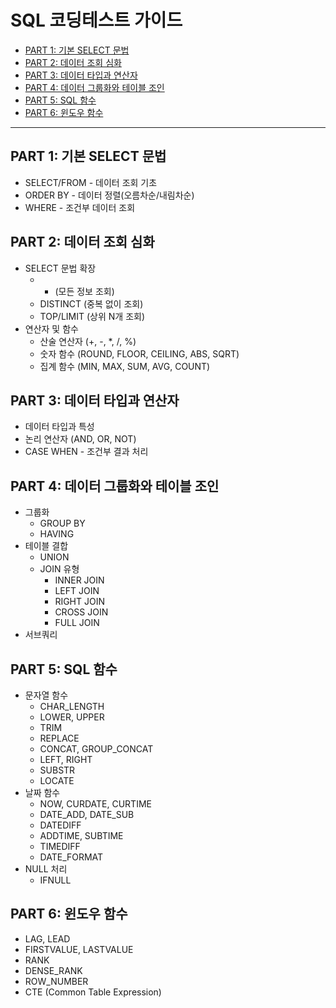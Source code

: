 # SQL 코딩테스트 가이드

- [PART 1: 기본 SELECT 문법](#part-1-기본-select-문법)
- [PART 2: 데이터 조회 심화](#part-2-데이터-조회-심화)
- [PART 3: 데이터 타입과 연산자](#part-3-데이터-타입과-연산자)
- [PART 4: 데이터 그룹화와 테이블 조인](#part-4-데이터-그룹화와-테이블-조인)
- [PART 5: SQL 함수](#part-5-sql-함수)
- [PART 6: 윈도우 함수](#part-6-윈도우-함수)

-------

## PART 1: 기본 SELECT 문법
- SELECT/FROM - 데이터 조회 기초
- ORDER BY - 데이터 정렬(오름차순/내림차순)
- WHERE - 조건부 데이터 조회

## PART 2: 데이터 조회 심화
- SELECT 문법 확장
  - * (모든 정보 조회)
  - DISTINCT (중복 없이 조회)
  - TOP/LIMIT (상위 N개 조회)
- 연산자 및 함수
  - 산술 연산자 (+, -, *, /, %)
  - 숫자 함수 (ROUND, FLOOR, CEILING, ABS, SQRT)
  - 집계 함수 (MIN, MAX, SUM, AVG, COUNT)

## PART 3: 데이터 타입과 연산자
- 데이터 타입과 특성
- 논리 연산자 (AND, OR, NOT)
- CASE WHEN - 조건부 결과 처리

## PART 4: 데이터 그룹화와 테이블 조인
- 그룹화
  - GROUP BY
  - HAVING
- 테이블 결합
  - UNION
  - JOIN 유형
    - INNER JOIN
    - LEFT JOIN
    - RIGHT JOIN
    - CROSS JOIN
    - FULL JOIN
- 서브쿼리

## PART 5: SQL 함수
- 문자열 함수
  - CHAR_LENGTH
  - LOWER, UPPER
  - TRIM
  - REPLACE
  - CONCAT, GROUP_CONCAT
  - LEFT, RIGHT
  - SUBSTR
  - LOCATE
- 날짜 함수
  - NOW, CURDATE, CURTIME
  - DATE_ADD, DATE_SUB
  - DATEDIFF
  - ADDTIME, SUBTIME
  - TIMEDIFF
  - DATE_FORMAT
- NULL 처리
  - IFNULL

## PART 6: 윈도우 함수
- LAG, LEAD
- FIRSTVALUE, LASTVALUE
- RANK
- DENSE_RANK
- ROW_NUMBER
- CTE (Common Table Expression)